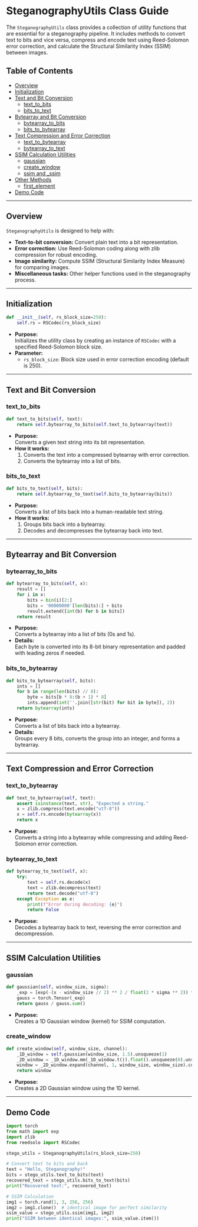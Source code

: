 # SteganographyUtils Class Guide

The `SteganographyUtils` class provides a collection of utility functions that are essential for a steganography pipeline. It includes methods to convert text to bits and vice versa, compress and encode text using Reed-Solomon error correction, and calculate the Structural Similarity Index (SSIM) between images.

## Table of Contents

- [Overview](#overview)
- [Initialization](#initialization)
- [Text and Bit Conversion](#text-and-bit-conversion)
  - [text_to_bits](#text_to_bits)
  - [bits_to_text](#bits_to_text)
- [Bytearray and Bit Conversion](#bytearray-and-bit-conversion)
  - [bytearray_to_bits](#bytearray_to_bits)
  - [bits_to_bytearray](#bits_to_bytearray)
- [Text Compression and Error Correction](#text-compression-and-error-correction)
  - [text_to_bytearray](#text_to_bytearray)
  - [bytearray_to_text](#bytearray_to_text)
- [SSIM Calculation Utilities](#ssim-calculation-utilities)
  - [gaussian](#gaussian)
  - [create_window](#create_window)
  - [ssim and _ssim](#ssim-and-_ssim)
- [Other Methods](#other-methods)
  - [first_element](#first_element)
- [Demo Code](#demo-code)

---

## Overview

`SteganographyUtils` is designed to help with:

- **Text-to-bit conversion:** Convert plain text into a bit representation.
- **Error correction:** Use Reed-Solomon coding along with zlib compression for robust encoding.
- **Image similarity:** Compute SSIM (Structural Similarity Index Measure) for comparing images.
- **Miscellaneous tasks:** Other helper functions used in the steganography process.

---

## Initialization

```python
def __init__(self, rs_block_size=250):
    self.rs = RSCodec(rs_block_size)
```

- **Purpose:**  
  Initializes the utility class by creating an instance of `RSCodec` with a specified Reed-Solomon block size.
- **Parameter:**  
  - `rs_block_size`: Block size used in error correction encoding (default is 250).

---

## Text and Bit Conversion

### text_to_bits

```python
def text_to_bits(self, text):
    return self.bytearray_to_bits(self.text_to_bytearray(text))
```

- **Purpose:**  
  Converts a given text string into its bit representation.
- **How it works:**  
  1. Converts the text into a compressed bytearray with error correction.
  2. Converts the bytearray into a list of bits.

### bits_to_text

```python
def bits_to_text(self, bits):
    return self.bytearray_to_text(self.bits_to_bytearray(bits))
```

- **Purpose:**  
  Converts a list of bits back into a human-readable text string.
- **How it works:**  
  1. Groups bits back into a bytearray.
  2. Decodes and decompresses the bytearray back into text.

---

## Bytearray and Bit Conversion

### bytearray_to_bits

```python
def bytearray_to_bits(self, x):
    result = []
    for i in x:
        bits = bin(i)[2:]
        bits = '00000000'[len(bits):] + bits
        result.extend([int(b) for b in bits])
    return result
```

- **Purpose:**  
  Converts a bytearray into a list of bits (0s and 1s).
- **Details:**  
  Each byte is converted into its 8-bit binary representation and padded with leading zeros if needed.

### bits_to_bytearray

```python
def bits_to_bytearray(self, bits):
    ints = []
    for b in range(len(bits) // 8):
        byte = bits[b * 8:(b + 1) * 8]
        ints.append(int(''.join([str(bit) for bit in byte]), 2))
    return bytearray(ints)
```

- **Purpose:**  
  Converts a list of bits back into a bytearray.
- **Details:**  
  Groups every 8 bits, converts the group into an integer, and forms a bytearray.

---

## Text Compression and Error Correction

### text_to_bytearray

```python
def text_to_bytearray(self, text):
    assert isinstance(text, str), "Expected a string."
    x = zlib.compress(text.encode("utf-8"))
    x = self.rs.encode(bytearray(x))
    return x
```

- **Purpose:**  
  Converts a string into a bytearray while compressing and adding Reed-Solomon error correction.

### bytearray_to_text

```python
def bytearray_to_text(self, x):
    try:
        text = self.rs.decode(x)
        text = zlib.decompress(text)
        return text.decode("utf-8")
    except Exception as e:
        print(f"Error during decoding: {e}")
        return False
```

- **Purpose:**  
  Decodes a bytearray back to text, reversing the error correction and decompression.

---

## SSIM Calculation Utilities

### gaussian

```python
def gaussian(self, window_size, sigma):
    _exp = [exp(-(x - window_size // 2) ** 2 / float(2 * sigma ** 2)) for x in range(window_size)]
    gauss = torch.Tensor(_exp)
    return gauss / gauss.sum()
```

- **Purpose:**  
  Creates a 1D Gaussian window (kernel) for SSIM computation.

### create_window

```python
def create_window(self, window_size, channel):
    _1D_window = self.gaussian(window_size, 1.5).unsqueeze(1)
    _2D_window = _1D_window.mm(_1D_window.t()).float().unsqueeze(0).unsqueeze(0)
    window = _2D_window.expand(channel, 1, window_size, window_size).contiguous()
    return window
```

- **Purpose:**  
  Creates a 2D Gaussian window using the 1D kernel.

---

## Demo Code

```python
import torch
from math import exp
import zlib
from reedsolo import RSCodec

stego_utils = SteganographyUtils(rs_block_size=250)

# Convert text to bits and back
text = "Hello, Steganography!"
bits = stego_utils.text_to_bits(text)
recovered_text = stego_utils.bits_to_text(bits)
print("Recovered text:", recovered_text)

# SSIM Calculation
img1 = torch.rand(1, 3, 256, 256)
img2 = img1.clone()  # identical image for perfect similarity
ssim_value = stego_utils.ssim(img1, img2)
print("SSIM between identical images:", ssim_value.item())
```
